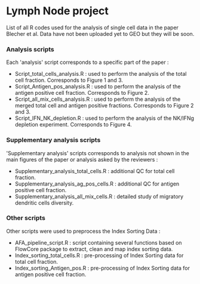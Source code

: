 # Lymph Node project
List of all R codes used for the analysis of single cell data in the paper Blecher et al.
Data have not been uploaded yet to GEO but they will be soon.

### Analysis scripts
Each 'analysis' script corresponds to a specific part of the paper :

- Script_total_cells_analysis.R : used to perform the analysis of the total cell fraction. Corresponds to Figure 1 and 3.
- Script_Antigen_pos_analysis.R : used to perform the analysis of the antigen positive cell fraction. Corresponds to Figure 2.
- Script_all_mix_cells_analysis.R : used to perform the analysis of the merged total cell and antigen positive fractions. Corresponds to Figure 2 and 3.
- Script_IFN_NK_depletion.R : used to perform the analysis of the NK/IFNg depletion experiment. Corresponds to Figure 4.

### Supplementary analysis scripts

'Supplementary analysis' scripts corresponds to analysis not shown in the main figures of the paper or analysis asked by the reviewers :

- Supplementary_analysis_total_cells.R : additional QC for total cell fraction.
- Supplementary_analysis_ag_pos_cells.R : additional QC for antigen positive cell fraction.
- Supplementary_analysis_all_mix_cells.R : detailed study of migratory dendritic cells diversity.

### Other scripts

Other scripts were used to preprocess the Index Sorting Data :

- AFA_pipeline_script.R : script containing several functions based on FlowCore package to extract, clean and map index sorting data.
- Index_sorting_total_cells.R : pre-processing of Index Sorting data for total cell fraction.
- Index_sorting_Antigen_pos.R : pre-processing of Index Sorting data for antigen positive cell fraction.
